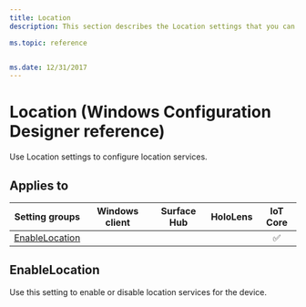 ```yaml
---
title: Location
description: This section describes the Location settings that you can configure in provisioning packages for Windows 10 using Windows Configuration Designer.

ms.topic: reference


ms.date: 12/31/2017
---
```


# Location (Windows Configuration Designer reference)

Use Location settings to configure location services.

## Applies to

| Setting groups | Windows client | Surface Hub | HoloLens | IoT Core |
| --- | :---: | :---: | :---: | :---: |
| [EnableLocation](#enablelocation) |  |  |  | ✅ |

## EnableLocation

Use this setting to enable or disable location services for the device.
